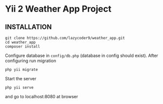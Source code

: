 Yii 2 Weather App Project
============================

## INSTALLATION
```
git clone https://github.com/lazycoder9/weather_app.git
cd weather_app
composer install
```
Configure database in `config/db.php` (database in config should exist).
After configuring run migration
```
php yii migrate
```
Start the server
```
php yii serve
```
and go to localhost:8080 at browser
